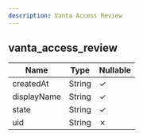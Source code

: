 ```yaml
---
description: Vanta Access Review
---
```

vanta_access_review
-------------------

| **Name**    | **Type** | **Nullable** |
| ----------- | -------- | ------------ |
| createdAt   | String   | &check;      |
| displayName | String   | &check;      |
| state       | String   | &check;      |
| uid         | String   | &cross;      |
